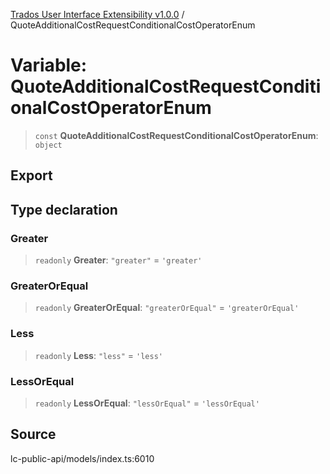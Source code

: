 [Trados User Interface Extensibility v1.0.0](../wiki/globals) / QuoteAdditionalCostRequestConditionalCostOperatorEnum

# Variable: QuoteAdditionalCostRequestConditionalCostOperatorEnum

> `const` **QuoteAdditionalCostRequestConditionalCostOperatorEnum**: `object`

## Export

## Type declaration

### Greater

> `readonly` **Greater**: `"greater"` = `'greater'`

### GreaterOrEqual

> `readonly` **GreaterOrEqual**: `"greaterOrEqual"` = `'greaterOrEqual'`

### Less

> `readonly` **Less**: `"less"` = `'less'`

### LessOrEqual

> `readonly` **LessOrEqual**: `"lessOrEqual"` = `'lessOrEqual'`

## Source

lc-public-api/models/index.ts:6010
